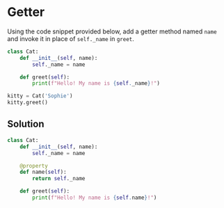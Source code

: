 # Getter
Using the code snippet provided below, add a getter method named `name` and invoke it in place of `self._name` in `greet`.

```python
class Cat:
    def __init__(self, name):
        self._name = name

    def greet(self):
        print(f"Hello! My name is {self._name}!")

kitty = Cat('Sophie')
kitty.greet()
```

## Solution
```python
class Cat:
    def __init__(self, name):
        self._name = name

    @property
    def name(self):
        return self._name

    def greet(self):
        print(f"Hello! My name is {self.name}!")
```
